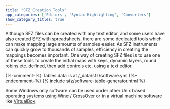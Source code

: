 ```yaml
---
title: "SFZ Creation Tools"
app_categories: ['Editors', 'Syntax Highlighting', 'Converters']
show_category_titles: true
---
```

Although SFZ files can be created with any text editor, and some users have also
created SFZ with spreadsheets, there are some dedicated tools which can make
mapping large amounts of samples easier. As SFZ instruments can quickly grow to
thousands of samples, efficiency in creating the mappings becomes important.
One way of creating SFZ files is to use one of these tools to create the initial
maps with keys, dynamic layers, round robins etc. defined,
then add controls etc. using a text editor.

{%-comment-%} Tables data is at /_data/sfz/software.yml {%-endcomment-%}
{% include sfz/software-table-generator.html %}

Some Windows only software can be used under other Unix based operating systems
using [Wine] / [CrossOver] or in a virtual machine software like [VirtualBox].

[Wine]:       https://www.winehq.org/
[CrossOver]:  https://www.codeweavers.com/
[VirtualBox]: https://www.virtualbox.org/
